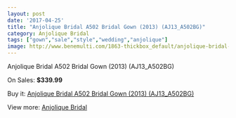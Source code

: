 ```yaml
---
layout: post
date: '2017-04-25'
title: "Anjolique Bridal A502 Bridal Gown (2013) (AJ13_A502BG)"
category: Anjolique Bridal
tags: ["gown","sale","style","wedding","anjolique"]
image: http://www.benemulti.com/1863-thickbox_default/anjolique-bridal-a502-bridal-gown-2013-aj13a502bg.jpg
---
```

Anjolique Bridal A502 Bridal Gown (2013) (AJ13_A502BG)

On Sales: **$339.99**
<a href="https://www.benemulti.com/en/anjolique-bridal/738-anjolique-bridal-a502-bridal-gown-2013-aj13a502bg.html"><amp-img layout="responsive" width="600" height="600" src="//www.benemulti.com/1863-thickbox_default/anjolique-bridal-a502-bridal-gown-2013-aj13a502bg.jpg" alt="Anjolique Bridal A502 Bridal Gown (2013) (AJ13_A502BG) 0" /></a>
<a href="https://www.benemulti.com/en/anjolique-bridal/738-anjolique-bridal-a502-bridal-gown-2013-aj13a502bg.html"><amp-img layout="responsive" width="600" height="600" src="//www.benemulti.com/1864-thickbox_default/anjolique-bridal-a502-bridal-gown-2013-aj13a502bg.jpg" alt="Anjolique Bridal A502 Bridal Gown (2013) (AJ13_A502BG) 1" /></a>

Buy it: [Anjolique Bridal A502 Bridal Gown (2013) (AJ13_A502BG)](https://www.benemulti.com/en/anjolique-bridal/738-anjolique-bridal-a502-bridal-gown-2013-aj13a502bg.html "Anjolique Bridal A502 Bridal Gown (2013) (AJ13_A502BG)")

View more: [Anjolique Bridal](https://www.benemulti.com/en/10-anjolique-bridal "Anjolique Bridal")